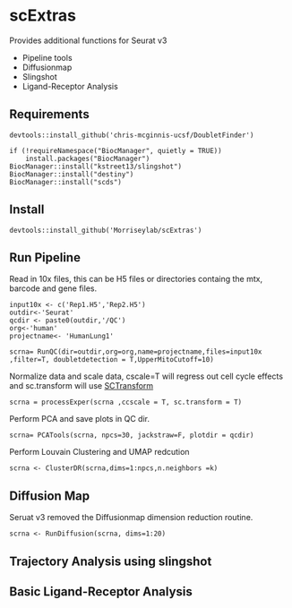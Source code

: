 # scExtras


Provides additional functions for Seurat v3  

* Pipeline tools
* Diffusionmap
* Slingshot
* Ligand-Receptor Analysis

## Requirements
```
devtools::install_github('chris-mcginnis-ucsf/DoubletFinder')

if (!requireNamespace("BiocManager", quietly = TRUE))
    install.packages("BiocManager")
BiocManager::install("kstreet13/slingshot")
BiocManager::install("destiny")
BiocManager::install("scds")
```

## Install 
```
devtools::install_github('Morriseylab/scExtras')
```


## Run Pipeline 

Read in 10x files, this can be H5 files or directories containg the mtx, barcode and gene files. 

```
input10x <- c('Rep1.H5','Rep2.H5')
outdir<-'Seurat'
qcdir <- paste0(outdir,'/QC')
org<-'human'
projectname<- 'HumanLung1'

scrna= RunQC(dir=outdir,org=org,name=projectname,files=input10x ,filter=T, doubletdetection = T,UpperMitoCutoff=10)
```
Normalize data and scale data, cscale=T will regress out cell cycle effects and sc.transform will use [SCTransform](https://github.com/ChristophH/sctransform)  
```
scrna = processExper(scrna ,ccscale = T, sc.transform = T)
```
Perform PCA and save plots in QC dir. 
```
scrna= PCATools(scrna, npcs=30, jackstraw=F, plotdir = qcdir)
```
Perform Louvain Clustering and UMAP redcution 
```
scrna <- ClusterDR(scrna,dims=1:npcs,n.neighbors =k)
```

## Diffusion Map
Seruat v3 removed the Diffusionmap dimension reduction routine. 
```
scrna <- RunDiffusion(scrna, dims=1:20)
```

## Trajectory Analysis using slingshot


## Basic Ligand-Receptor Analysis 





